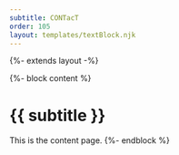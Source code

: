 ```yaml
---
subtitle: CONTacT
order: 105
layout: templates/textBlock.njk
---
```


{%- extends layout -%}

{%- block content %}
  # {{ subtitle }}

  This is the content page.
{%- endblock %}
